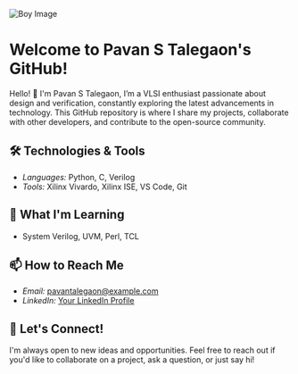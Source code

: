 ![Boy Image](https://github.com/Pavan2280/Pavan_ST/assets/131603225/ba9b9135-e557-43a0-b27a-39d342c757e2)

# Welcome to Pavan S Talegaon's GitHub!

Hello! 👋 I'm Pavan S Talegaon, I’m a VLSI enthusiast passionate about design and verification, constantly exploring the latest advancements in technology. This GitHub repository is where I share my projects, collaborate with other developers, and contribute to the open-source community. 

## 🛠️ Technologies & Tools

- *Languages:* Python, C, Verilog 
- *Tools:* Xilinx Vivardo, Xilinx ISE, VS Code, Git

## 🌱 What I'm Learning

- System Verilog, UVM, Perl, TCL

## 📫 How to Reach Me

- *Email:* [pavantalegaon@example.com](mailto:your.email@example.com)
- *LinkedIn:* [Your LinkedIn Profile](https://www.linkedin.com/in/pavan-s-talegaon-2a64a6239/)

## 💬 Let's Connect!

I'm always open to new ideas and opportunities. Feel free to reach out if you'd like to collaborate on a project, ask a question, or just say hi!
